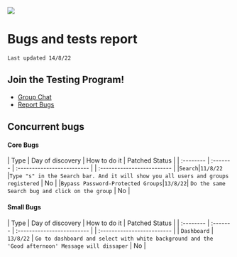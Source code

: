 ![](https://github.com/DFN-Testers/Bugs/blob/main/WebImages/Logo.png?raw=true)
# Bugs and tests report
```
Last updated 14/8/22
```
## Join the Testing Program!
- [Group Chat](https://cloud.datafirenetworks.com/call/6radj368) 
- [Report Bugs](mailto:rayyan@datafirenetworks.com)
 
## Concurrent bugs

#### Core Bugs


| Type | Day of discovery     | How to do it               | Patched Status |
| :-------- | :------- | :------------------------- | | :------------------------- |
|`Search`|`11/8/22` |```Type "s" in the Search bar. And it will show you all users and groups registered``` | No |
|`Bypass Password-Protected Groups`|`13/8/22`| `Do the same Search bug and click on the group` | No |

#### Small Bugs

| Type | Day of discovery     | How to do it               | Patched Status |
| :-------- | :------- | :------------------------- | | :------------------------- |
| `Dashboard` | `13/8/22` | `Go to dashboard and select with white background and the 'Good afternoon' Message will dissaper` | No |

